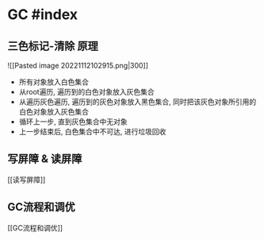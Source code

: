 # GC #index 

## 三色标记-清除 原理

![[Pasted image 20221112102915.png|300]]
- 所有对象放入白色集合
- 从root遍历, 遍历到的白色对象放入灰色集合
- 从遍历灰色遍历, 遍历到的灰色对象放入黑色集合, 同时把该灰色对象所引用的白色对象放入灰色集合
- 循环上一步, 直到灰色集合中无对象
- 上一步结束后, 白色集合中不可达, 进行垃圾回收

## 写屏障 & 读屏障

[[读写屏障]]

## GC流程和调优

[[GC流程和调优]]
